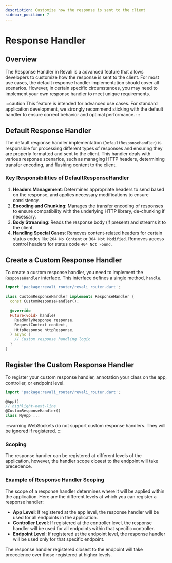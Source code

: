 ```yaml
---
description: Customize how the response is sent to the client
sidebar_position: 7
---
```


# Response Handler

## Overview

The Response Handler in Revali is a advanced feature that allows developers to customize how the response is sent to the client. For most use cases, the default response handler implementation should cover all scenarios. However, in certain specific circumstances, you may need to implement your own response handler to meet unique requirements.

:::caution
This feature is intended for advanced use cases. For standard application development, we strongly recommend sticking with the default handler to ensure correct behavior and optimal performance.
:::

## Default Response Handler

The default response handler implementation (`DefaultResponseHandler`) is responsible for processing different types of responses and ensuring they are properly formatted and sent to the client. This handler deals with various response scenarios, such as managing HTTP headers, determining transfer encoding, and flushing content to the client.

### Key Responsibilities of DefaultResponseHandler

1. **Headers Management**: Determines appropriate headers to send based on the response, and applies necessary modifications to ensure consistency.
2. **Encoding and Chunking**: Manages the transfer encoding of responses to ensure compatibility with the underlying HTTP library, de-chunking if necessary.
3. **Body Streaming**: Reads the response body (if present) and streams it to the client.
4. **Handling Special Cases**: Removes content-related headers for certain status codes like `204 No Content` or `304 Not Modified`. Removes access control headers for status code `404 Not Found`.

## Create a Custom Response Handler

To create a custom response handler, you need to implement the `ResponseHandler` interface. This interface defines a single method, `handle`.

```dart
import 'package:revali_router/revali_router.dart';

class CustomResponseHandler implements ResponseHandler {
  const CustomResponseHandler();

  @override
  Future<void> handle(
    ReadOnlyResponse response,
    RequestContext context,
    HttpResponse httpResponse,
  ) async {
    // Custom response handling logic
  }
}
```

## Register the Custom Response Handler

To register your custom response handler, annotation your class on the app, controller, or endpoint level.

```dart
import 'package:revali_router/revali_router.dart';

@App()
// highlight-next-line
@CustomResponseHandler()
class MyApp ...
```

:::warning
WebSockets do not support custom response handlers. They will be ignored if registered.
:::

### Scoping

The response handler can be registered at different levels of the application, however, the handler scope closest to the endpoint will take precedence.

### Example of Response Handler Scoping

The scope of a response handler determines where it will be applied within the application. Here are the different levels at which you can register a response handler:

- **App Level**: If registered at the app level, the response handler will be used for all endpoints in the application.
- **Controller Level**: If registered at the controller level, the response handler will be used for all endpoints within that specific controller.
- **Endpoint Level**: If registered at the endpoint level, the response handler will be used only for that specific endpoint.

The response handler registered closest to the endpoint will take precedence over those registered at higher levels.
